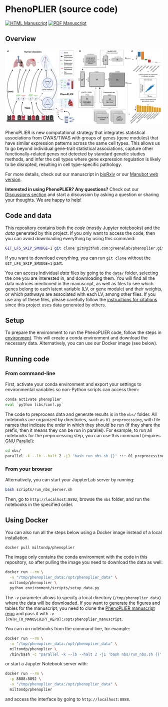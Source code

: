 # PhenoPLIER (source code)

<!--
Unit tests are disabled for now
[![Code tests](https://github.com/greenelab/phenoplier/workflows/tests/badge.svg)](https://github.com/greenelab/phenoplier/actions/workflows/pytest.yaml)
-->
[![HTML Manuscript](https://img.shields.io/badge/manuscript-HTML-blue.svg)](https://greenelab.github.io/phenoplier_manuscript/)
[![PDF Manuscript](https://img.shields.io/badge/manuscript-PDF-blue.svg)](https://greenelab.github.io/phenoplier_manuscript/manuscript.pdf)

## Overview

![](images/phenoplier_overview.png)

PhenoPLIER is new computational strategy that integrates statistical associations from GWAS/TWAS with groups of genes (gene modules) that have similar expression patterns across the same cell types.
This allows us to go beyond individual gene-trait statistical associations, capture other functionally-related genes not detected by standard genetic studies methods, and infer the cell types where gene expression regulation is likely to be disrupted, resulting in cell type-specific pathology.

For more details, check out our manuscript in [bioRxiv](https://doi.org/10.1101/2021.07.05.450786) or our [Manubot web version](https://greenelab.github.io/phenoplier_manuscript/).

**Interested in using PhenoPLIER? Any questions?** Check out our [Discussions section](https://github.com/greenelab/phenoplier/discussions) and start a discussion by asking a question or sharing your thoughts. We are happy to help!

## Code and data

This repository contains both the *code* (mostly Jupyter notebooks) and the *data* generated by this project.
If you only want to access the code, then you can avoid downloading everything by using this command:
```bash
GIT_LFS_SKIP_SMUDGE=1 git clone git@github.com:greenelab/phenoplier.git
```

If you want to download everything, you can run `git clone` without the `GIT_LFS_SKIP_SMUDGE=1` part.

You can access individual *data* files by going to the [`data/`](data/) folder, selecting the one you are interested in, and downloading them.
You will find all the data matrices mentioned in the manuscript, as well as files to see which genes belong to each latent variable (LV, or gene module) and their weights, or which pathways are associated with each LV, among other files.
If you use any of these files, please carefully follow the [instructions for citations](data/) since this project uses data generated by others.

## Setup

To prepare the environment to run the PhenoPLIER code, follow the steps in
[environment](environment/). This will create a conda environment and download
the necessary data. Alternatively, you can use our Docker image (see below).

## Running code

### From command-line

First, activate your conda environment and export your settings to environmental variables so non-Python scripts can access them:
```bash
conda activate phenoplier
eval `python libs/conf.py`
```

The code to preprocess data and generate results is in the `nbs/` folder. All
notebooks are organized by directories, such as `01_preprocessing`, with file
names that indicate the order in which they should be run (if they share the prefix, then it
means they can be run in parallel). For example, to run
all notebooks for the preprocessing step, you can use this command (requires
[GNU Parallel](https://www.gnu.org/software/parallel/)):

```bash
cd nbs/
parallel -k --lb --halt 2 -j1 'bash run_nbs.sh {}' ::: 01_preprocessing/*.ipynb
```

<!--
Or if you want to run all the analyses at once, you can use:

```bash
shopt -s globstar
parallel -k --lb --halt 2 -j1 'bash run_nbs.sh {}' ::: nbs/{,**/}*.ipynb
```
-->

### From your browser

Alternatively, you can start your JupyterLab server by running:

```bash
bash scripts/run_nbs_server.sh
```

Then, go to `http://localhost:8892`, browse the `nbs` folder, and run the
notebooks in the specified order.

## Using Docker

You can also run all the steps below using a Docker image instead of a local installation.

```bash
docker pull miltondp/phenoplier
```

The image only contains the conda environment with the code in this repository, so after pulling the image you need to download the data as well:

```bash
docker run --rm \
  -v "/tmp/phenoplier_data:/opt/phenoplier_data" \
  miltondp/phenoplier \
  python environment/scripts/setup_data.py
```

The `-v` parameter allows to specify a local directory (`/tmp/phenoplier_data`) where the data will be downloaded.
If you want to generate the figures and tables for the manuscript, you need to clone the [PhenoPLIER manuscript repo](https://github.com/greenelab/phenoplier_manuscript) and pass it with `-v [PATH_TO_MANUSCRIPT_REPO]:/opt/phenoplier_manuscript`.

You can run notebooks from the command line, for example:

```bash
docker run --rm \
  -v "/tmp/phenoplier_data:/opt/phenoplier_data" \
  miltondp/phenoplier \
  /bin/bash -c "parallel -k --lb --halt 2 -j1 'bash nbs/run_nbs.sh {}' ::: nbs/01_preprocessing/*.ipynb"
```

or start a Jupyter Notebook server with:

```bash
docker run --rm \
  -p 8888:8892 \
  -v "/tmp/phenoplier_data:/opt/phenoplier_data" \
  miltondp/phenoplier
```

and access the interface by going to `http://localhost:8888`.
